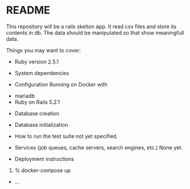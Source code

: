 # README

This repository will be a rails skelton app.
It read csv files and store its contents in db.
The data should be manipulated so that show meaningfull data.

Things you may want to cover:

* Ruby version
2.5.1

* System dependencies

* Configuration
Running on Docker with
- mariadb
- Ruby on Rails 5.2.1

* Database creation

* Database initialization

* How to run the test suite
not yet specified.

* Services (job queues, cache servers, search engines, etc.)
None yet.

* Deployment instructions
1. % docker-compose up

* ...
